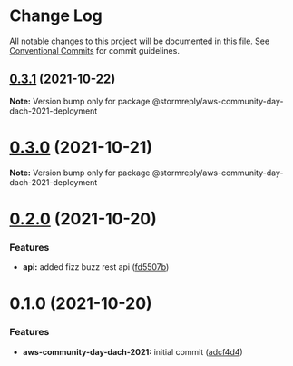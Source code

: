 # Change Log

All notable changes to this project will be documented in this file.
See [Conventional Commits](https://conventionalcommits.org) for commit guidelines.

## [0.3.1](https://github.com/stormreply/aws-community-day-dach-2021/compare/0.3.0...0.3.1) (2021-10-22)

**Note:** Version bump only for package @stormreply/aws-community-day-dach-2021-deployment





# [0.3.0](https://github.com/stormreply/aws-community-day-dach-2021/compare/0.2.1...0.3.0) (2021-10-21)

**Note:** Version bump only for package @stormreply/aws-community-day-dach-2021-deployment





# [0.2.0](https://github.com/stormreply/aws-community-day-dach-2021/compare/0.1.0...0.2.0) (2021-10-20)


### Features

* **api:** added fizz buzz rest api ([fd5507b](https://github.com/stormreply/aws-community-day-dach-2021/commit/fd5507b4fb192e062cb7b2e762bd8c1bf4f04b09))





# 0.1.0 (2021-10-20)


### Features

* **aws-community-day-dach-2021:** initial commit ([adcf4d4](https://github.com/stormreply/aws-community-day-dach-2021/commit/adcf4d4c04c4ffecfc94f932622595082a10b3df))
